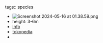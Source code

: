 tags:: species

- ![Screenshot 2024-05-16 at 01.38.59.png](https://peach-geographical-bat-397.mypinata.cloud/ipfs/QmP6LxRLfe98AhwaBBooHEX7DjMHifU3BwQ9CV77R9FxXH)
- height: 3-6m
- [info](https://toptropicals.com/catalog/uid/lepisanthes_amoena.htm#:~:text=Lepisanthes%20amoena%20is%20a%20small,10%2D20%20feet%20in%20height.)
- [tokopedia](https://www.tokopedia.com/erlitagaluh/bibit-pohon-buah-exotic-lepisanthes-amoena-langka?extParam=ivf%3Dfalse%26src%3Dsearch)
-